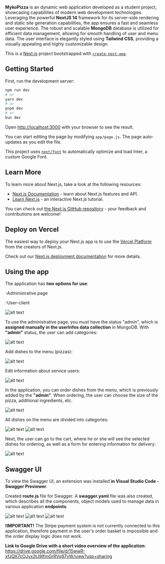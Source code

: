 **MykoPizza** is an dynamic web application developed as a student project, showcasing capabilities of modern web development technologies. Leveraging the powerful **NextJS 14** framework for its server-side rendering and static site generation capabilities, the app ensures a fast and seamless user experience. The robust and scalable **MongoDB** database is utilized for efficient data management, allowing for smooth handling of user and menu data. The user interface is elegantly styled using **Tailwind CSS**, providing a visually appealing and highly customizable design.

This is a [Next.js](https://nextjs.org/) project bootstrapped with [`create-next-app`](https://github.com/vercel/next.js/tree/canary/packages/create-next-app).

## Getting Started

First, run the development server:

```bash
npm run dev
# or
yarn dev
# or
pnpm dev
# or
bun dev
```

Open [http://localhost:3000](http://localhost:3000) with your browser to see the result.

You can start editing the page by modifying `app/page.js`. The page auto-updates as you edit the file.

This project uses [`next/font`](https://nextjs.org/docs/basic-features/font-optimization) to automatically optimize and load Inter, a custom Google Font.

## Learn More

To learn more about Next.js, take a look at the following resources:

- [Next.js Documentation](https://nextjs.org/docs) - learn about Next.js features and API.
- [Learn Next.js](https://nextjs.org/learn) - an interactive Next.js tutorial.

You can check out [the Next.js GitHub repository](https://github.com/vercel/next.js/) - your feedback and contributions are welcome!

## Deploy on Vercel

The easiest way to deploy your Next.js app is to use the [Vercel Platform](https://vercel.com/new?utm_medium=default-template&filter=next.js&utm_source=create-next-app&utm_campaign=create-next-app-readme) from the creators of Next.js.

Check out our [Next.js deployment documentation](https://nextjs.org/docs/deployment) for more details.

## Using the app

The application has **two options for use**:

-Administrative page

-User-client

![alt text](image.png)

To use the administrative page, you must have the status "admin", which is **assigned manually in the userInfos data collection** in MongoDB.
With **"admin"** status, the user can add categories:

![alt text](image-1.png)

Add dishes to the menu (pizzas):

![alt text](image-2.png)

Edit information about service users:

![alt text](image-3.png)

In the application, you can order dishes from the menu, which is previously added by the **"admin"**. When ordering, the user can choose the size of the pizza, additional ingredients, etc.

![alt text](image-4.png)

All dishes on the menu are divided into categories:

![alt text](image-5.png)
![alt text](image-6.png)

Next, the user can go to the cart, where he or she will see the selected dishes for ordering, as well as a form for entering information for delivery:

![alt text](image-7.png)

## Swagger UI

To view the Swagger UI, an extension was installed **in Visual Studio Code - Swagger Previewer**.

Created **route.js** file for Swagger. A **swagger.yaml** file was also created, which describes all the components, object models used to manage data in various application **endpoints**.

![alt text](image-8.png)
![alt text](image-9.png)
![alt text](image-10.png)

**!IMPORTANT!**
The Stripe payment system is not currently connected to this application, therefore payment in the user's order basket is impossible and the order display logic does not work.

**Link to Google Drive with a short video overview of the application:**
https://drive.google.com/file/d/15wwR-xfJQX7cOJyx2tJ9IfmGrRVq97vW/view?usp=sharing
